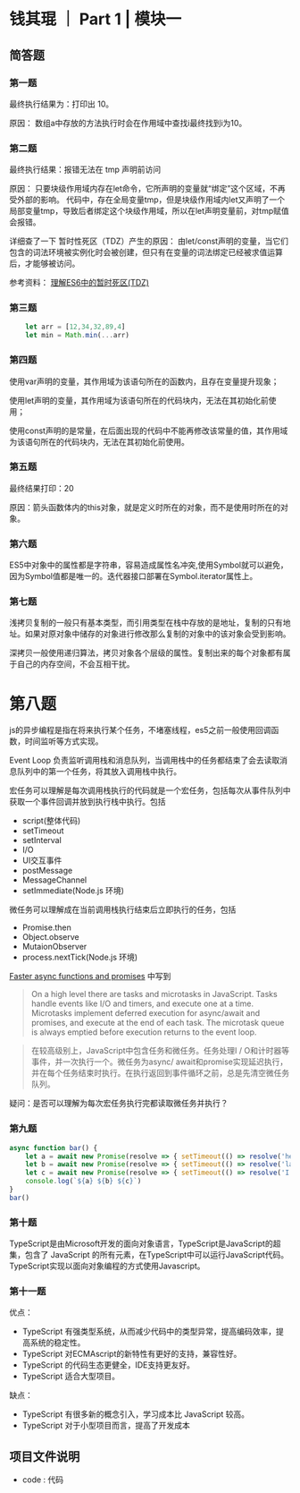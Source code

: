 # 钱其琨 ｜ Part 1 | 模块一

## 简答题


### 第一题

最终执行结果为：打印出 10。

原因：
数组a中存放的方法执行时会在作用域中查找i最终找到i为10。

### 第二题

最终执行结果：报错无法在 tmp 声明前访问

原因：
只要块级作用域内存在let命令，它所声明的变量就“绑定”这个区域，不再受外部的影响。
代码中，存在全局变量tmp，但是块级作用域内let又声明了一个局部变量tmp，导致后者绑定这个块级作用域，所以在let声明变量前，对tmp赋值会报错。

详细查了一下 暂时性死区（TDZ）产生的原因：
由let/const声明的变量，当它们包含的词法环境被实例化时会被创建，但只有在变量的词法绑定已经被求值运算后，才能够被访问。

参考资料：
[理解ES6中的暂时死区(TDZ)](https://segmentfault.com/a/1190000008213835)

### 第三题

```js
    let arr = [12,34,32,89,4]
    let min = Math.min(...arr)
```

### 第四题

使用var声明的变量，其作用域为该语句所在的函数内，且存在变量提升现象；

使用let声明的变量，其作用域为该语句所在的代码块内，无法在其初始化前使用；

使用const声明的是常量，在后面出现的代码中不能再修改该常量的值，其作用域为该语句所在的代码块内，无法在其初始化前使用。

### 第五题

最终结果打印：20

原因：箭头函数体内的this对象，就是定义时所在的对象，而不是使用时所在的对象。

### 第六题

ES5中对象中的属性都是字符串，容易造成属性名冲突,使用Symbol就可以避免，因为Symbol值都是唯一的。迭代器接口部署在Symbol.iterator属性上。

### 第七题

浅拷贝复制的一般只有基本类型，而引用类型在栈中存放的是地址，复制的只有地址。如果对原对象中储存的对象进行修改那么复制的对象中的该对象会受到影响。

深拷贝一般使用递归算法，拷贝对象各个层级的属性。复制出来的每个对象都有属于自己的内存空间，不会互相干扰。

# 第八题

js的异步编程是指在将来执行某个任务，不堵塞线程，es5之前一般使用回调函数，时间监听等方式实现。

Event Loop 负责监听调用栈和消息队列，当调用栈中的任务都结束了会去读取消息队列中的第一个任务，将其放入调用栈中执行。

宏任务可以理解是每次调用栈执行的代码就是一个宏任务，包括每次从事件队列中获取一个事件回调并放到执行栈中执行。包括
* script(整体代码)
* setTimeout
* setInterval
* I/O
* UI交互事件
* postMessage
* MessageChannel
* setImmediate(Node.js 环境)

微任务可以理解成在当前调用栈执行结束后立即执行的任务，包括
* Promise.then
* Object.observe
* MutaionObserver
* process.nextTick(Node.js 环境)

[Faster async functions and promises](https://v8.dev/blog/fast-async) 中写到
>On a high level there are tasks and microtasks in JavaScript. Tasks handle events like I/O and timers, and execute one at a time. Microtasks implement deferred execution for async/await and promises, and execute at the end of each task. The microtask queue is always emptied before execution returns to the event loop.

>在较高级别上，JavaScript中包含任务和微任务。任务处理I / O和计时器等事件，并一次执行一个。微任务为async/ await和promise实现延迟执行，并在每个任务结束时执行。在执行返回到事件循环之前，总是先清空微任务队列。

疑问：是否可以理解为每次宏任务执行完都读取微任务并执行？

### 第九题

```js
async function bar() {
    let a = await new Promise(resolve => { setTimeout(() => resolve('hello'), 10) });
    let b = await new Promise(resolve => { setTimeout(() => resolve('lagou'), 10) });
    let c = await new Promise(resolve => { setTimeout(() => resolve('I love U'), 10) });
    console.log(`${a} ${b} ${c}`)
}
bar()
```

### 第十题

TypeScript是由Microsoft开发的面向对象语言，TypeScript是JavaScript的超集，包含了 JavaScript 的所有元素，在TypeScript中可以运行JavaScript代码。TypeScript实现以面向对象编程的方式使用Javascript。

### 第十一题

优点：
* TypeScript 有强类型系统，从而减少代码中的类型异常，提高编码效率，提高系统的稳定性。
* TypeScript 对ECMAscript的新特性有更好的支持，兼容性好。
* TypeScript 的代码生态更健全，IDE支持更友好。
* TypeScript 适合大型项目。

缺点：
* TypeScript 有很多新的概念引入，学习成本比 JavaScript 较高。
* TypeScript 对于小型项目而言，提高了开发成本  


## 项目文件说明
- code : 代码
